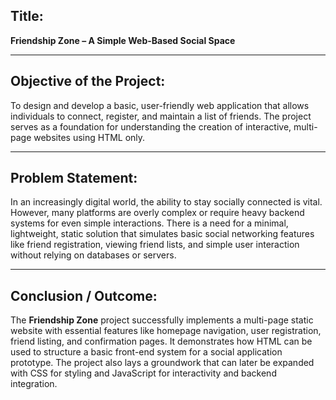 ## **Title:**  
**Friendship Zone – A Simple Web-Based Social Space**

---

## **Objective of the Project:**  
To design and develop a basic, user-friendly web application that allows individuals to connect, register, and maintain a list of friends. The project serves as a foundation for understanding the creation of interactive, multi-page websites using HTML only.

---

## **Problem Statement:**  
In an increasingly digital world, the ability to stay socially connected is vital. However, many platforms are overly complex or require heavy backend systems for even simple interactions. There is a need for a minimal, lightweight, static solution that simulates basic social networking features like friend registration, viewing friend lists, and simple user interaction without relying on databases or servers.

---

## **Conclusion / Outcome:**  
The **Friendship Zone** project successfully implements a multi-page static website with essential features like homepage navigation, user registration, friend listing, and confirmation pages. It demonstrates how HTML can be used to structure a basic front-end system for a social application prototype. The project also lays a groundwork that can later be expanded with CSS for styling and JavaScript for interactivity and backend integration.
